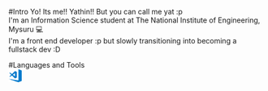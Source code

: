 #Intro
Yo! Its me!! Yathin!! But you can call me yat :p  
I'm an Information Science student at The National Institute of Engineering, Mysuru :computer:  
I'm a front end developer :p but slowly transitioning into becoming a fullstack dev :D  

#Languages and Tools  
<img align="left" alt="Visual Studio Code" width="26px" src="https://raw.githubusercontent.com/github/explore/80688e429a7d4ef2fca1e82350fe8e3517d3494d/topics/visual-studio-code/visual-studio-code.png" style="max-width:100%;">
